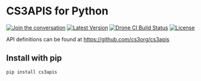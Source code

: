 # CS3APIS for Python

[![Join the conversation](https://badges.gitter.im/cs3org/CS3APIS.svg)](https://gitter.im/cs3org/CS3APIS) [![Latest Version](https://img.shields.io/pypi/v/cs3apis)](https://pypi.org/project/cs3apis/) [![Drone CI Build Status](https://img.shields.io/drone/build/cs3org/python-cs3apis)](https://cloud.drone.io/cs3org/python-cs3apis) [![License](https://img.shields.io/badge/License-Apache%202.0-blue.svg)](https://opensource.org/licenses/Apache-2.0) 

API definitions can be found at https://github.com/cs3org/cs3apis

## Install with pip

```bash
pip install cs3apis
```
